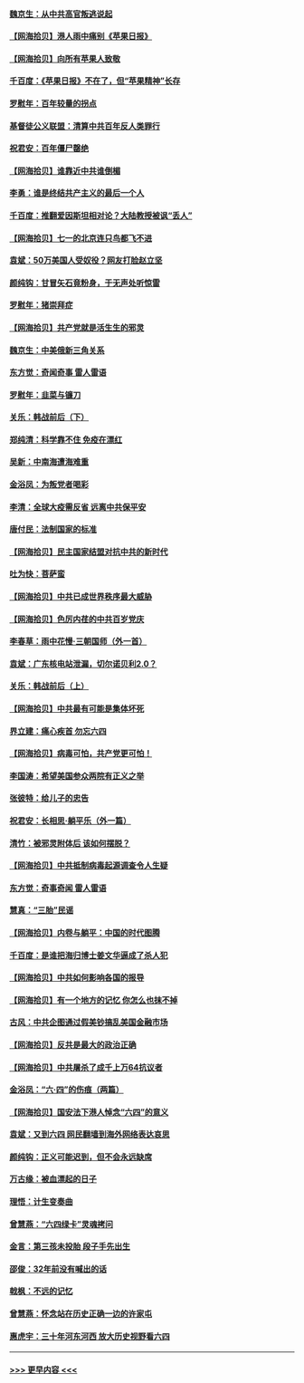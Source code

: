 #### [魏京生：从中共高官叛逃说起](../pages/nsc993/n13048997.md?t=06270901) 
#### [【网海拾贝】港人雨中痛别《苹果日报》](../pages/nsc993/n13048941.md?t=06270901) 
#### [【网海拾贝】向所有苹果人致敬](../pages/nsc993/n13046795.md?t=06270901) 
#### [千百度：《苹果日报》不在了，但“苹果精神”长存](../pages/nsc993/n13046703.md?t=06270901) 
#### [罗慰年：百年较量的拐点](../pages/nsc993/n13046542.md?t=06270901) 
#### [基督徒公义联盟：清算中共百年反人类罪行](../pages/nsc993/n13046499.md?t=06270901) 
#### [祝君安：百年僵尸罄绝](../pages/nsc993/n13045595.md?t=06270901) 
#### [【网海拾贝】谁靠近中共谁倒楣](../pages/nsc993/n13044667.md?t=06270901) 
#### [李勇：谁是终结共产主义的最后一个人](../pages/nsc993/n13044397.md?t=06270901) 
#### [千百度：推翻爱因斯坦相对论？大陆教授被讽“丢人”](../pages/nsc993/n13043908.md?t=06270901) 
#### [【网海拾贝】七一的北京连只鸟都飞不进](../pages/nsc993/n13041377.md?t=06270901) 
#### [袁斌：50万美国人受奴役？网友打脸赵立坚](../pages/nsc993/n13041330.md?t=06270901) 
#### [颜纯钩：甘冒矢石竟粉身，于无声处听惊雷](../pages/nsc993/n13041140.md?t=06270901) 
#### [罗慰年：猪崇拜症](../pages/nsc993/n13041071.md?t=06270901) 
#### [【网海拾贝】共产党就是活生生的邪灵](../pages/nsc993/n13036627.md?t=06270901) 
#### [魏京生：中美俄新三角关系](../pages/nsc993/n13035986.md?t=06270901) 
#### [东方觉：奇闻奇事 雷人雷语](../pages/nsc993/n13035878.md?t=06270901) 
#### [罗慰年：韭菜与镰刀](../pages/nsc993/n13034374.md?t=06270901) 
#### [关乐：韩战前后（下）](../pages/nsc993/n13034113.md?t=06270901) 
#### [郑纯清：科学靠不住 免疫在漂红](../pages/nsc993/n13034093.md?t=06270901) 
#### [吴新：中南海遭海难重](../pages/nsc993/n13034084.md?t=06270901) 
#### [金浴凤：为叛党者喝彩](../pages/nsc993/n13034058.md?t=06270901) 
#### [李清：全球大疫需反省 远离中共保平安](../pages/nsc993/n13033784.md?t=06270901) 
#### [唐付民：法制国家的标准](../pages/nsc993/n13032944.md?t=06270901) 
#### [【网海拾贝】民主国家结盟对抗中共的新时代](../pages/nsc993/n13031717.md?t=06270901) 
#### [吐为快：菩萨蛮](../pages/nsc993/n13030033.md?t=06270901) 
#### [【网海拾贝】中共已成世界秩序最大威胁](../pages/nsc993/n13028138.md?t=06270901) 
#### [【网海拾贝】色厉内荏的中共百岁党庆](../pages/nsc993/n13025582.md?t=06270901) 
#### [李春草：雨中花慢‧三朝国师（外一首）](../pages/nsc993/n13025567.md?t=06270901) 
#### [袁斌：广东核电站泄漏，切尔诺贝利2.0？](../pages/nsc993/n13025475.md?t=06270901) 
#### [关乐：韩战前后（上）](../pages/nsc993/n13025387.md?t=06270901) 
#### [【网海拾贝】中共最有可能是集体坏死](../pages/nsc993/n13023101.md?t=06270901) 
#### [界立建：痛心疾首 勿忘六四](../pages/nsc993/n13022339.md?t=06270901) 
#### [【网海拾贝】病毒可怕，共产党更可怕！](../pages/nsc993/n13020728.md?t=06270901) 
#### [李国涛：希望美国参众两院有正义之举](../pages/nsc993/n13020674.md?t=06270901) 
#### [张彼特：给儿子的忠告](../pages/nsc993/n13018934.md?t=06270901) 
#### [祝君安：长相思‧躺平乐（外一篇）](../pages/nsc993/n13018923.md?t=06270901) 
#### [清竹：被邪灵附体后 该如何摆脱？](../pages/nsc993/n13018877.md?t=06270901) 
#### [【网海拾贝】中共抵制病毒起源调查令人生疑](../pages/nsc993/n13017785.md?t=06270901) 
#### [东方觉：奇事奇闻 雷人雷语](../pages/nsc993/n13017577.md?t=06270901) 
#### [慧真：“三胎”民谣](../pages/nsc993/n13017394.md?t=06270901) 
#### [【网海拾贝】内卷与躺平：中国的时代图腾](../pages/nsc993/n13016128.md?t=06270901) 
#### [千百度：是谁把海归博士姜文华逼成了杀人犯](../pages/nsc993/n13015218.md?t=06270901) 
#### [【网海拾贝】中共如何影响各国的报导](../pages/nsc993/n13012599.md?t=06270901) 
#### [【网海拾贝】有一个地方的记忆 你怎么也抹不掉](../pages/nsc993/n13009802.md?t=06270901) 
#### [古风：中共企图通过假美钞搞乱美国金融市场](../pages/nsc993/n13009626.md?t=06270901) 
#### [【网海拾贝】反共是最大的政治正确](../pages/nsc993/n13007051.md?t=06270901) 
#### [【网海拾贝】中共屠杀了成千上万64抗议者](../pages/nsc993/n13002713.md?t=06270901) 
#### [金浴凤：“六·四”的伤痕（两篇）](../pages/nsc993/n13001719.md?t=06270901) 
#### [【网海拾贝】国安法下港人悼念“六四”的意义](../pages/nsc993/n13001039.md?t=06270901) 
#### [袁斌：又到六四 网民翻墙到海外网络表达哀思](../pages/nsc993/n13000995.md?t=06270901) 
#### [颜纯钩：正义可能迟到，但不会永远缺席](../pages/nsc993/n13000920.md?t=06270901) 
#### [万古缘：被血漂起的日子](../pages/nsc993/n13000914.md?t=06270901) 
#### [理悟：计生变奏曲](../pages/nsc993/n13000414.md?t=06270901) 
#### [曾慧燕：“六四绿卡”灵魂拷问](../pages/nsc993/n13000277.md?t=06270901) 
#### [金言：第三孩未投胎 段子手先出生](../pages/nsc993/n13000215.md?t=06270901) 
#### [邵俊：32年前没有喊出的话](../pages/nsc993/n13000181.md?t=06270901) 
#### [戟枫：不远的记忆](../pages/nsc993/n13000121.md?t=06270901) 
#### [曾慧燕：怀念站在历史正确一边的许家屯](../pages/nsc993/n13000073.md?t=06270901) 
#### [惠虎宇：三十年河东河西 放大历史视野看六四](../pages/nsc993/n13000018.md?t=06270901) 

----
#### [ >>> 更早内容 <<< ](../indexes/nsc993-earlier.md)
